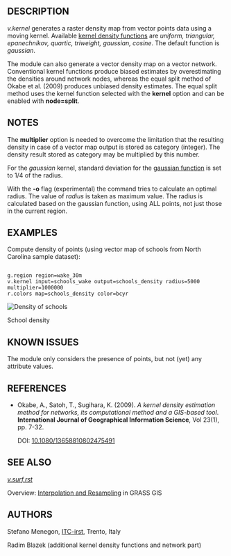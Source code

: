 
## DESCRIPTION

*v.kernel* generates a raster density map from vector points
data using a moving kernel. Available [kernel
density functions](https://en.wikipedia.org/wiki/Kernel_%28statistics%29#Kernel_functions_in_common_use) are *uniform, triangular, epanechnikov,
quartic, triweight, gaussian, cosine*. The default function is *gaussian*.

The module can also generate a vector density map on a vector network.
Conventional kernel functions produce biased estimates by overestimating
the densities around network nodes, whereas the equal split method of
Okabe et al. (2009) produces unbiased density estimates. The equal split
method uses the kernel function selected with the **kernel** option
and can be enabled with **node=split**.

## NOTES

The **multiplier** option is needed to overcome the limitation that
the resulting density in case of a vector map output is stored as category
(integer). The density result stored as category may be multiplied by this number.

For the *gaussian* kernel, standard deviation for the
[gaussian function](https://en.wikipedia.org/wiki/Kernel_%28statistics%29#Kernel_functions_in_common_use)
is set to 1/4 of the radius.

With the **-o** flag (experimental) the command tries to calculate an
optimal radius. The value of *radius* is taken
as maximum value. The radius is calculated based on the gaussian function,
using ALL points, not just those in the current region.

## EXAMPLES

Compute density of points (using vector map of schools from North Carolina sample dataset):

```

g.region region=wake_30m
v.kernel input=schools_wake output=schools_density radius=5000 multiplier=1000000
r.colors map=schools_density color=bcyr

```

![Density of schools](v_kernel.png)

School density

## KNOWN ISSUES

The module only considers the presence of points, but not
(yet) any attribute values.

## REFERENCES

* Okabe, A., Satoh, T., Sugihara, K. (2009). *A kernel density estimation
  method for networks, its computational method and a GIS-based tool*.
  **International Journal of Geographical Information Science**, Vol 23(1),
  pp. 7-32.

  DOI: [10.1080/13658810802475491](https://doi.org/10.1080/13658810802475491)

## SEE ALSO

*[v.surf.rst](v.surf.rst.html)*

Overview: [Interpolation and Resampling](https://grasswiki.osgeo.org/wiki/Interpolation) in GRASS GIS

## AUTHORS

Stefano Menegon, [ITC-irst](http://mpa.itc.it/), Trento, Italy

Radim Blazek (additional kernel density functions and network part)

